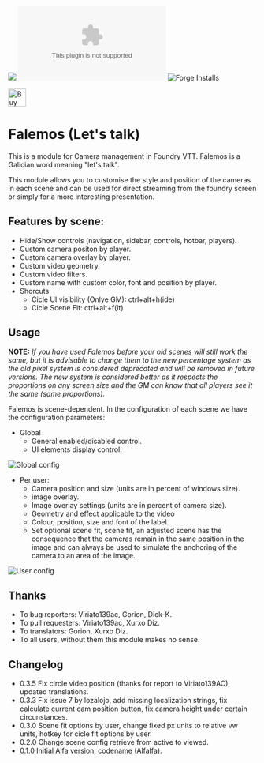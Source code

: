 ![](https://img.shields.io/badge/Foundry-v0.7.9-informational) ![Latest Release Download Count](https://img.shields.io/github/downloads/jvir/foundry-falemos/module.zip) ![Forge Installs](https://img.shields.io/badge/dynamic/json?label=Forge%20Installs&query=package.installs&suffix=%25&url=https%3A%2F%2Fforge-vtt.com%2Fapi%2Fbazaar%2Fpackage%2Ffalemos&colorB=4aa94a)

<a href='https://ko-fi.com/C0C43ZT90' target='_blank'><img height='36' style='border:0px;height:36px;' src='https://cdn.ko-fi.com/cdn/kofi2.png?v=2' border='0' alt='Buy Me a Coffee at ko-fi.com' /></a>

# Falemos (Let's talk)

This is a module for Camera management in Foundry VTT. Falemos is a Galician word meaning "let's talk".

This module allows you to customise the style and position of the cameras in each scene and can be used for direct streaming from the foundry screen or simply for a more interesting presentation.

## Features by scene:
- Hide/Show controls (navigation, sidebar, controls, hotbar, players).
- Custom camera positon by player.
- Custom camera overlay by player.
- Custom video geometry.
- Custom video filters.
- Custom name with custom color, font and position by player.
- Shorcuts
    - Cicle UI visibility (Onlye GM): ctrl+alt+h(ide)
    - Cicle Scene Fit: ctrl+alt+f(it)


## Usage

**NOTE:** *If you have used Falemos before your old scenes will still work the same, but it is advisable to change them to the new percentage system as the old pixel system is considered deprecated and will be removed in future versions.
The new system is considered better as it respects the proportions on any screen size and the GM can know that all players see it the same (same proportions).*

Falemos is scene-dependent. In the configuration of each scene we have the configuration parameters:

- Global
    - General enabled/disabled control.
    - UI elements display control.

![Global config](https://github.com/jvir/foundry-falemos/blob/main/doc/img/globalconfig.png?raw=true)


- Per user:
    - Camera position and size (units are in percent of windows size).
    - image overlay.
    - Image overlay settings (units are in percent of camera size).
    - Geometry and effect applicable to the video
    - Colour, position, size and font of the label.
    - Set optional scene fit, scene fit, an adjusted scene has the consequence that the cameras remain in the same position in the image and can always be used to simulate the anchoring of the camera to an area of the image.

![User config](https://github.com/jvir/foundry-falemos/blob/main/doc/img/userconfig.png?raw=true)


## Thanks

- To bug reporters: Viriato139ac, Gorion, Dick-K.
- To pull requesters: Viriato139ac, Xurxo Diz.
- To translators: Gorion, Xurxo Diz.
- To all users, without them this module makes no sense.

## Changelog
- 0.3.5 Fix circle video position (thanks for report to Viriato139AC), updated translations.
- 0.3.3 Fix issue 7 by lozalojo, add missing localization strings, fix calculate current cam position button, fix camera height under certain circunstances.
- 0.3.0 Scene fit options by user, change fixed px units to relative vw units, hotkey for cicle fit options by user.
- 0.2.0 Change scene config retrieve from active to viewed.
- 0.1.0 Initial Alfa version, codename (Alfalfa).

